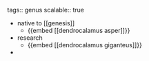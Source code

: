 tags:: genus
scalable:: true

- native to [[genesis]]
	- {{embed [[dendrocalamus asper]]}}
- research
	- {{embed [[dendrocalamus giganteus]]}}
-